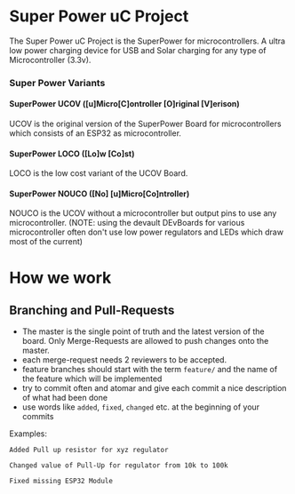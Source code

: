 # Super Power uC Project
The Super Power uC Project is the SuperPower for microcontrollers. A ultra low power charging device for
USB and Solar charging for any type of Microcontroller (3.3v). 

### Super Power Variants
#### SuperPower UCOV ([u]Micro[C]ontroller [O]riginal [V]erison)
UCOV is the original version of the SuperPower Board for microcontrollers which consists of an ESP32 as microcontroller.
#### SuperPower LOCO ([Lo]w [Co]st)
LOCO is the low cost variant of the UCOV Board.
#### SuperPower NOUCO ([No] [u]Micro[Co]ntroller)
NOUCO is the UCOV without a microcontroller but output pins to use any microcontroller. 
(NOTE: using the devault DEvBoards for various microcontroller often don't use low power regulators and LEDs which draw most of the current)

# How we work


## Branching and Pull-Requests
* The master is the single point of truth and the latest version of the board. Only Merge-Requests are allowed to push changes onto the master.
* each merge-request needs 2 reviewers to be accepted.
* feature branches should start with the term `feature/` and the name of the feature which will be implemented
* try to commit often and atomar and give each commit a nice description of what had been done
* use words like `added`, `fixed`, `changed` etc. at the beginning of your commits

Examples:

`Added Pull up resistor for xyz regulator`

`Changed value of Pull-Up for regulator from 10k to 100k`

`Fixed missing ESP32 Module`

